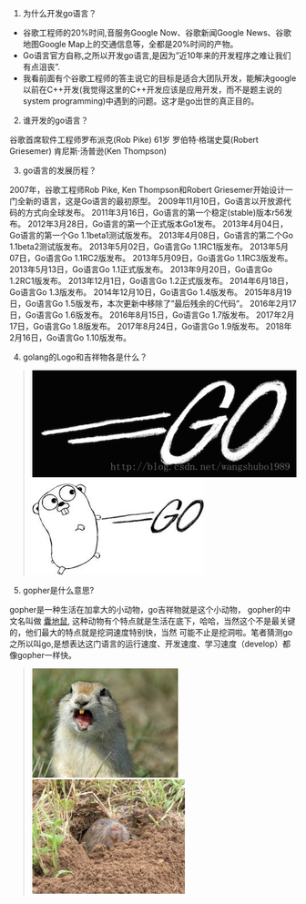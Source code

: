 1. 为什么开发go语言？

* 谷歌工程师的20%时间,音服务Google Now、谷歌新闻Google News、谷歌地图Google Map上的交通信息等，全都是20%时间的产物。
* Go语言官方自称,之所以开发go语言,是因为”近10年来的开发程序之难让我们有点沮丧”.
* 我看前面有个谷歌工程师的答主说它的目标是适合大团队开发，能解决google以前在C++开发(我觉得这里的C++开发应该是应用开发，而不是题主说的system programming)中遇到的问题。这才是go出世的真正目的。


2. 谁开发的go语言？

谷歌首席软件工程师罗布派克(Rob Pike) 61岁
罗伯特·格瑞史莫(Robert Griesemer)
肯尼斯·汤普逊(Ken Thompson)

3. go语言的发展历程？

2007年，谷歌工程师Rob Pike, Ken Thompson和Robert Griesemer开始设计一门全新的语言，这是Go语言的最初原型。
2009年11月10日，Go语言以开放源代码的方式向全球发布。
2011年3月16日，Go语言的第一个稳定(stable)版本r56发布。
2012年3月28日，Go语言的第一个正式版本Go1发布。
2013年4月04日，Go语言的第一个Go 1.1beta1测试版发布。
2013年4月08日，Go语言的第二个Go 1.1beta2测试版发布。
2013年5月02日，Go语言Go 1.1RC1版发布。
2013年5月07日，Go语言Go 1.1RC2版发布。
2013年5月09日，Go语言Go 1.1RC3版发布。
2013年5月13日，Go语言Go 1.1正式版发布。
2013年9月20日，Go语言Go 1.2RC1版发布。
2013年12月1日，Go语言Go 1.2正式版发布。
2014年6月18日，Go语言Go 1.3版发布。
2014年12月10日，Go语言Go 1.4版发布。
2015年8月19日，Go语言Go 1.5版发布，本次更新中移除了”最后残余的C代码”。
2016年2月17日，Go语言Go 1.6版发布。
2016年8月15日，Go语言Go 1.7版发布。
2017年2月17日，Go语言Go 1.8版发布。
2017年8月24日，Go语言Go 1.9版发布。
2018年2月16日，Go语言Go 1.10版发布。


4. golang的Logo和吉祥物各是什么？

> ![go_logo](../images/go_logo.png)<br>![go_logo](../images/go_mascot.jpeg)

5. gopher是什么意思?

gopher是一种生活在加拿大的小动物，go吉祥物就是这个小动物， gopher的中文名叫做
[囊地鼠](https://baike.baidu.com/item/%E5%9B%8A%E5%9C%B0%E9%BC%A0/7633156?fr=aladdin),
这种动物有个特点就是生活在底下，哈哈，当然这个不是最关键的，他们最大的特点就是挖洞速度特别快，当然
可能不止是挖洞啦。笔者猜测go之所以叫go,是想表达这门语言的运行速度、开发速度、学习速度（develop）都像gopher一样快。
> ![gopher](../images/gopher.jpeg) ![gopher](../images/geomyidae.jpg)